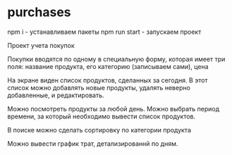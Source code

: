 # purchases
npm i - устанавливаем пакеты
npm run start - запускаем проект

Проект учета покупок

Покупки вводятся по одному в специальную форму,
которая имеет три поля: название продукта, его категорию (записываем сами), цена

На экране виден список продуктов, сделанных за сегодня. 
В этот список можно добавлять новые продукты, удалять неверно добавленные, и редактировать.

Можно посмотреть продукты за любой день. 
Можно выбрать период времени, за который необходимо вывести список продуктов.

В поиске можно сделать сортировку по категории продукта

Можно вывести график трат, детализированнй по дням.
